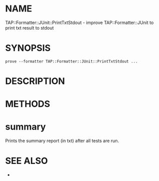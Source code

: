 # NAME

TAP::Formatter::JUnit::PrintTxtStdout - improve TAP::Formatter::JUnit to print txt result to stdout

# SYNOPSIS

    prove --formatter TAP::Formatter::JUnit::PrintTxtStdout ...

# DESCRIPTION

# METHODS

# summary

Prints the summary report (in txt) after all tests are run.

# SEE ALSO

-
